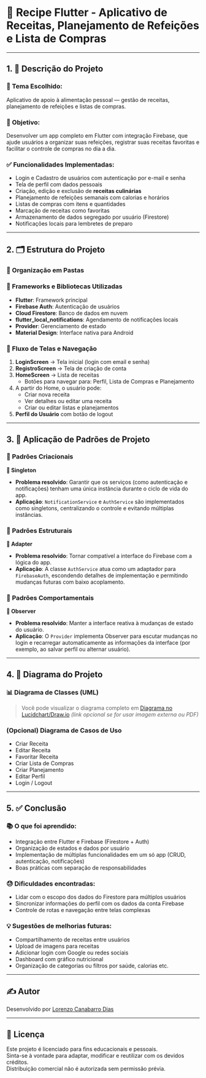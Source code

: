 # 📱 Recipe Flutter - Aplicativo de Receitas, Planejamento de Refeições e Lista de Compras

---

## 1. 📝 Descrição do Projeto

### 🎯 Tema Escolhido:
Aplicativo de apoio à alimentação pessoal — gestão de receitas, planejamento de refeições e listas de compras.

### 📌 Objetivo:
Desenvolver um app completo em Flutter com integração Firebase, que ajude usuários a organizar suas refeições, registrar suas receitas favoritas e facilitar o controle de compras no dia a dia.

### ✅ Funcionalidades Implementadas:

- Login e Cadastro de usuários com autenticação por e-mail e senha
- Tela de perfil com dados pessoais
- Criação, edição e exclusão de **receitas culinárias**
- Planejamento de refeições semanais com calorias e horários
- Listas de compras com itens e quantidades
- Marcação de receitas como favoritas
- Armazenamento de dados segregado por usuário (Firestore)
- Notificações locais para lembretes de preparo

---

## 2. 🗂 Estrutura do Projeto

### 📁 Organização em Pastas


### 🔧 Frameworks e Bibliotecas Utilizadas

- **Flutter**: Framework principal
- **Firebase Auth**: Autenticação de usuários
- **Cloud Firestore**: Banco de dados em nuvem
- **flutter_local_notifications**: Agendamento de notificações locais
- **Provider**: Gerenciamento de estado
- **Material Design**: Interface nativa para Android

### 🔄 Fluxo de Telas e Navegação

1. **LoginScreen** → Tela inicial (login com email e senha)
2. **RegistroScreen** → Tela de criação de conta
3. **HomeScreen** → Lista de receitas
   - Botões para navegar para: Perfil, Lista de Compras e Planejamento
4. A partir do Home, o usuário pode:
   - Criar nova receita
   - Ver detalhes ou editar uma receita
   - Criar ou editar listas e planejamentos
5. **Perfil do Usuário** com botão de logout

---

## 3. 🔁 Aplicação de Padrões de Projeto

### 🧱 Padrões Criacionais

**🔹 Singleton**  
- **Problema resolvido**: Garantir que os serviços (como autenticação e notificações) tenham uma única instância durante o ciclo de vida do app.
- **Aplicação**: `NotificationService` e `AuthService` são implementados como singletons, centralizando o controle e evitando múltiplas instâncias.

### 🧩 Padrões Estruturais

**🔹 Adapter**  
- **Problema resolvido**: Tornar compatível a interface do Firebase com a lógica do app.
- **Aplicação**: A classe `AuthService` atua como um adaptador para `FirebaseAuth`, escondendo detalhes de implementação e permitindo mudanças futuras com baixo acoplamento.

### 🔁 Padrões Comportamentais

**🔹 Observer**  
- **Problema resolvido**: Manter a interface reativa à mudanças de estado do usuário.
- **Aplicação**: O `Provider` implementa Observer para escutar mudanças no login e recarregar automaticamente as informações da interface (por exemplo, ao salvar perfil ou alternar usuário).

---

## 4. 🧮 Diagrama do Projeto

### 📊 Diagrama de Classes (UML)

> Você pode visualizar o diagrama completo em [Diagrama no Lucidchart/Draw.io](#) *(link opcional se for usar imagem externa ou PDF)*


### (Opcional) Diagrama de Casos de Uso

- Criar Receita
- Editar Receita
- Favoritar Receita
- Criar Lista de Compras
- Criar Planejamento
- Editar Perfil
- Login / Logout

---

## 5. ✅ Conclusão

### 📚 O que foi aprendido:

- Integração entre Flutter e Firebase (Firestore + Auth)
- Organização de estados e dados por usuário
- Implementação de múltiplas funcionalidades em um só app (CRUD, autenticação, notificações)
- Boas práticas com separação de responsabilidades

### 😓 Dificuldades encontradas:

- Lidar com o escopo dos dados do Firestore para múltiplos usuários
- Sincronizar informações do perfil com os dados da conta Firebase
- Controle de rotas e navegação entre telas complexas

### 💡 Sugestões de melhorias futuras:

- Compartilhamento de receitas entre usuários
- Upload de imagens para receitas
- Adicionar login com Google ou redes sociais
- Dashboard com gráfico nutricional
- Organização de categorias ou filtros por saúde, calorias etc.

---

## ✍️ Autor

Desenvolvido por [Lorenzo Canabarro Dias](https://github.com/LorenzoDias25)

---

## 📃 Licença

Este projeto é licenciado para fins educacionais e pessoais.  
Sinta-se à vontade para adaptar, modificar e reutilizar com os devidos créditos.  
Distribuição comercial não é autorizada sem permissão prévia.
